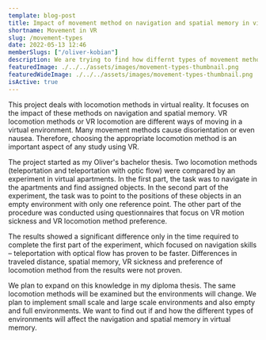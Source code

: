 ```yaml
---
template: blog-post
title: Impact of movement method on navigation and spatial memory in virtual reality
shortname: Movement in VR
slug: /movement-types
date: 2022-05-13 12:46
memberSlugs: ["/oliver-kobian"]
description: We are trying to find how differnt types of movement methods in VR affect our ability to navigate
featuredImage: ./../../assets/images/movement-types-thumbnail.png
featuredWideImage: ./../../assets/images/movement-types-thumbnail.png
isActive: true
---
```


This project deals with locomotion methods in virtual reality. It focuses on the impact of these methods on navigation and spatial memory. VR locomotion methods or VR locomotion are different ways of moving in a virtual environment. Many movement methods cause disorientation or even nausea. Therefore, choosing the appropriate locomotion method is an important aspect of any study using VR.

The project started as my Oliver's bachelor thesis. Two locomotion methods (teleportation and teleportation with optic flow) were compared by an experiment in virtual apartments. In the first part, the task was to navigate in the apartments and find assigned objects. In the second part of the experiment, the task was to point to the positions of these objects in an empty environment with only one reference point. The other part of the procedure was conducted using questionnaires that focus on VR motion sickness and VR locomotion method preference.

The results showed a significant difference only in the time required to complete the first part of the experiment, which focused on navigation skills – teleportation with optical flow has proven to be faster. Differences in traveled distance, spatial memory, VR sickness and preference of locomotion method from the results were not proven.

We plan to expand on this knowledge in my diploma thesis. The same locomotion methods will be examined but the environments will change. We plan to implement small scale and large scale environments and also empty and full environments. We want to find out if and how the different types of environments will affect the navigation and spatial memory in virtual memory.